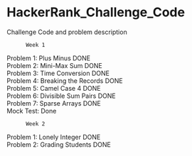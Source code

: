 # HackerRank_Challenge_Code  
Challenge Code and problem description  
  
          Week 1  
Problem 1: Plus Minus DONE  
Problem 2: Mini-Max Sum DONE  
Problem 3: Time Conversion DONE  
Problem 4: Breaking the Records DONE  
Problem 5: Camel Case 4 DONE  
Problem 6: Divisible Sum Pairs DONE  
Problem 7: Sparse Arrays DONE  
Mock Test: Done   
  
          Week 2  
Problem 1: Lonely Integer DONE  
Problem 2: Grading Students DONE  
